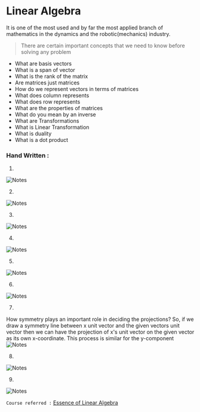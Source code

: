 # Linear Algebra
It is one of the most used and by far the most applied branch of mathematics in the dynamics and the robotic(mechanics) industry.
>There are certain important concepts that we need to know before solving any problem

* What are basis vectors
* What is a span of vector
* What is the rank of the matrix
* Are matrices just matrices
* How do we represent vectors in terms of matrices
* What does column represents
* What does row represents
* What are the properties of matrices
* What do you mean by an inverse
* What are Transformations
* What is Linear Transformation
* What is duality
* What is a dot product
### Hand Written :

1.

![Notes](Images/LA1.jpeg)

2.

![Notes](Images/LA2.jpeg)

3.

![Notes](Images/LA3.jpeg)

4.

![Notes](Images/LA4.jpeg)

5.

![Notes](Images/LA5.jpeg)

6.

![Notes](Images/LA_img_non_square.png)

7.
How symmetry plays an important role in deciding the projections?
So, if we draw a symmetry line between x unit vector and the given vectors unit vector then we can have the projection of x's unit vector on the given vector as its own x-coordinate. This process is similar for the y-component
![Notes](Images/LA_sym.png)

8.

![Notes](Images/LA6.jpeg)

9.

![Notes](Images/LA7.jpeg)

`Course referred :` [ Essence of Linear Algebra](https://youtube.com/playlist?list=PLZHQObOWTQDPD3MizzM2xVFitgF8hE_ab "Link")